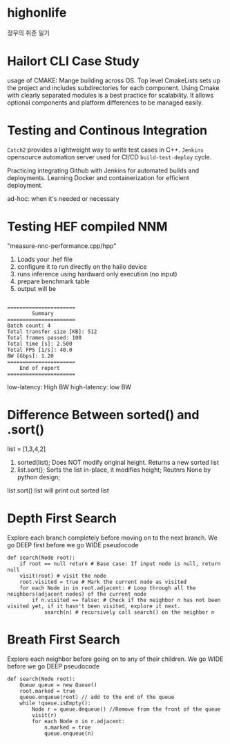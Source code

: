 # highonlife
정무의 취준 일기

# Hailort CLI Case Study
usage of CMAKE: Mange building across OS. Top level CmakeLists sets up the project and includes subdirectories for each component. Using Cmake with clearly separated modules is a best practice for scalability. It allows optional components and platform differences to be managed easily. 

# Testing and Continous Integration
`Catch2` provides a lightweight way to write test cases in C++.
`Jenkins` opensource automation server used for CI/CD `build-test-deploy` cycle.

Practicing integrating Github with Jenkins for automated builds and deployments.
Learning Docker and containerization for efficient deployment.

ad-hoc: when it's needed or necessary

# Testing HEF compiled NNM
"measure-nnc-performance.cpp/hpp"
1. Loads your .hef file
2. configure it to run directly on the hailo device
3. runs inference using hardward only execution (no input)
4. prepare benchmark table
5. output will be
```Starting HW infer Estimator...

======================
        Summary
======================
Batch count: 4
Total transfer size [KB]: 512
Total frames passed: 100
Total time [s]: 2.500
Total FPS [1/s]: 40.0
BW [Gbps]: 1.20
======================
    End of report
======================
```
low-latency: High BW
high-latency: low BW

# Difference Between sorted() and .sort()
list = [1,3,4,2]
1. sorted(list); Does NOT modify original height. Returns a new sorted list
2. list.sort(); Sorts the list in-place, it modifies height; Reutnrs None by python design;

list.sort()
list
will print out sorted list

# Depth First Search
Explore each branch completely before moving on to the next branch.
We go DEEP first before we go WIDE
pseudocode
```
def search(Node root):
    if root == null return # Base case: If input node is null, return null
    visit(root) # visit the node
    root.visited = true # Mark the current node as visited
    for each Node in in root.adjacent: # Loop through all the neighbors(adjacent nodes) of the current node
        if n.visited == false: # Check if the neighbor n has not been visited yet, if it hasn't been visited, explore it next.
            search(n) # recursively call search() on the neighbor n
```
# Breath First Search
Explore each neighbor before going on to any of their children.
We go WIDE before we go DEEP
pseudocode
```
def search(Node root):
    Queue queue = new Queue()
    root.marked = true
    queue.enqueue(root) // add to the end of the queue
    while !queue.isEmpty():
        Node r = queue.dequeue() //Remove from the front of the queue
        visit(r)
        for each Node n in r.adjacent:
            n.marked = true
            queue.enqueue(n)
```